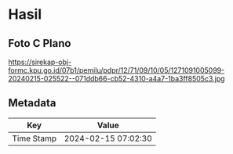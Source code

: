 # Hasil

## Foto C Plano

https://sirekap-obj-formc.kpu.go.id/07b1/pemilu/pdpr/12/71/09/10/05/1271091005099-20240215-025522--071ddb66-cb52-4310-a4a7-1ba3ff8505c3.jpg


## Metadata

| Key        | Value               |
| ---------- | ------------------- |
| Time Stamp | 2024-02-15 07:02:30 |



